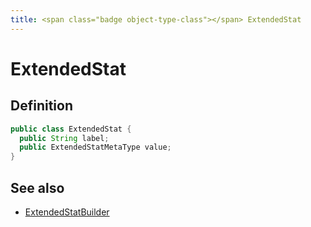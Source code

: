```yaml
---
title: <span class="badge object-type-class"></span> ExtendedStat
---
```

# <span class="badge object-type-class"></span> ExtendedStat

## Definition

```java
public class ExtendedStat {
  public String label;
  public ExtendedStatMetaType value;
}
```
## See also

 * <span class="badge builder"></span> [ExtendedStatBuilder](./builder-ExtendedStatBuilder.md)
